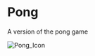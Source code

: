 # Pong

A version of the pong game

![Pong_Icon](https://user-images.githubusercontent.com/80111558/110716894-d0c58980-81e6-11eb-97cc-35eb12ec5652.png)
